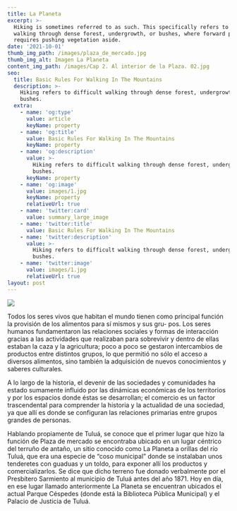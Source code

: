 ```yaml
---
title: La Planeta
excerpt: >-
  Hiking is sometimes referred to as such. This specifically refers to difficult
  walking through dense forest, undergrowth, or bushes, where forward progress
  requires pushing vegetation aside.
date: '2021-10-01'
thumb_img_path: /images/plaza_de_mercado.jpg
thumb_img_alt: Imagen La Planeta
content_img_path: /images/Cap 2. Al interior de la Plaza. 02.jpg
seo:
  title: Basic Rules For Walking In The Mountains
  description: >-
    Hiking refers to difficult walking through dense forest, undergrowth, or
    bushes.
  extra:
    - name: 'og:type'
      value: article
      keyName: property
    - name: 'og:title'
      value: Basic Rules For Walking In The Mountains
      keyName: property
    - name: 'og:description'
      value: >-
        Hiking refers to difficult walking through dense forest, undergrowth, or
        bushes.
      keyName: property
    - name: 'og:image'
      value: images/1.jpg
      keyName: property
      relativeUrl: true
    - name: 'twitter:card'
      value: summary_large_image
    - name: 'twitter:title'
      value: Basic Rules For Walking In The Mountains
    - name: 'twitter:description'
      value: >-
        Hiking refers to difficult walking through dense forest, undergrowth, or
        bushes.
    - name: 'twitter:image'
      value: images/1.jpg
      relativeUrl: true
layout: post
---
```

![](/images/plaza_de_mercado-f43c00e7.jpg)

Todos los seres vivos que habitan el mundo tienen como principal función la provisión de los alimentos para sí mismos y sus gru-
pos. Los seres humanos fundamentaron las relaciones sociales y formas de interacción gracias a las actividades que realizaban para sobrevivir y dentro de ellas estaban la caza y la agricultura; poco a poco se gestaron intercambios de productos entre distintos grupos, lo que permitió no sólo el acceso a diversos alimentos, sino también la adquisición de nuevos conocimientos y saberes culturales.


A lo largo de la historia, el devenir de las sociedades y comunidades ha estado sumamente influido por las dinámicas económicas de los territorios y por los espacios donde éstas se desarrollan; el comercio es un factor trascendental para comprender la historia y la actualidad de una sociedad, ya que allí es donde se configuran las relaciones primarias entre grupos grandes de personas.


Hablando propiamente de Tuluá, se conoce que el primer lugar que hizo la función de Plaza de mercado se encontraba ubicado en un lugar céntrico del terruño de antaño, un sitio conocido como La Planeta a orillas del río Tuluá, que era una especie de “coso municipal” donde se instalaban unos tenderetes con guaduas y un toldo, para exponer allí los productos y comercializarlos. Se dice que dicho terreno fue donado verbalmente por el Presbítero Sarmiento al municipio de Tuluá antes del año 1871. Hoy en día, en ese lugar llamado anteriormente La Planeta se encuentran ubicados el actual Parque Céspedes (donde está la Biblioteca Pública Municipal) y el Palacio de Justicia de Tuluá.
